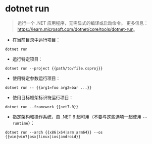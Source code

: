 # dotnet run

> 运行一个 .NET 应用程序，无需显式的编译或启动命令。
> 更多信息：<https://learn.microsoft.com/dotnet/core/tools/dotnet-run>。

- 在当前目录中运行项目：

`dotnet run`

- 运行特定项目：

`dotnet run --project {{path/to/file.csproj}}`

- 使用特定参数运行项目：

`dotnet run -- {{arg1=foo arg2=bar ...}}`

- 使用目标框架标识符运行项目：

`dotnet run --framework {{net7.0}}`

- 指定架构和操作系统，自 .NET 6 起可用（不要与这些选项一起使用 `--runtime`）：

`dotnet run --arch {{x86|x64|arm|arm64}} --os {{win|win7|osx|linux|ios|android}}`